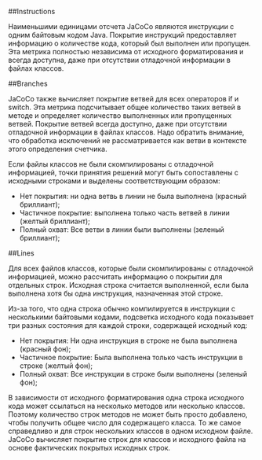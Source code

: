 ##Instructions

Наименьшими единицами отсчета JaCoCo являются инструкции с одним байтовым кодом Java.
Покрытие инструкций предоставляет информацию о количестве кода, который был выполнен или пропущен. 
Эта метрика полностью независима от исходного форматирования и всегда доступна, даже при отсутствии отладочной информации в файлах классов.


##Branches 

JaCoCo также вычисляет покрытие ветвей для всех операторов if и switch.
Эта метрика подсчитывает общее количество таких ветвей в методе и определяет количество выполненных или пропущенных ветвей. 
Покрытие ветвей всегда доступно, даже при отсутствии отладочной информации в файлах классов. 
Надо обратить внимание, что обработка исключений не рассматривается как ветви в контексте этого определения счетчика.

Если файлы классов не были скомпилированы с отладочной информацией, точки принятия решений могут быть сопоставлены с исходными строками
и выделены соответствующим образом:

* Нет покрытия: ни одна ветвь в линии не была выполнена (красный бриллиант);
* Частичное покрытие: выполнена только часть ветвей в линии (желтый бриллиант);
* Полный охват: Все ветви в линии были выполнены (зеленый бриллиант);

##Lines

Для всех файлов классов, которые были скомпилированы с отладочной информацией, можно рассчитать информацию о покрытии для отдельных строк.
Исходная строка считается выполненной, если была выполнена хотя бы одна инструкция, назначенная этой строке.

Из-за того, что одна строка обычно компилируется в инструкции с несколькими байтовыми кодами, подсветка исходного кода показывает 
три разных состояния для каждой строки, содержащей исходный код:

* Нет покрытия: Ни одна инструкция в строке не была выполнена (красный фон);
* Частичное покрытие: Была выполнена только часть инструкции в строке (желтый фон);
* Полный охват: Все инструкции в строке были выполнены (зеленый фон);

В зависимости от исходного форматирования одна строка исходного кода может ссылаться на несколько методов или несколько классов. 
Поэтому количество строк методов не может быть просто добавлено, чтобы получить общее число для содержащего класса. 
То же самое справедливо и для строк нескольких классов в одном исходном файле. JaCoCo вычисляет покрытие строк для 
классов и исходного файла на основе фактических покрытых исходных строк.